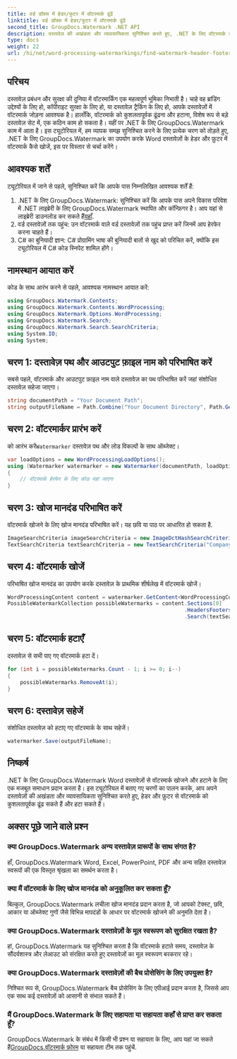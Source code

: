 ```yaml
---
title: वर्ड डॉक्स में हेडर/फुटर में वॉटरमार्क ढूंढें
linktitle: वर्ड डॉक्स में हेडर/फुटर में वॉटरमार्क ढूंढें
second_title: GroupDocs.Watermark .NET API
description: दस्तावेज़ की अखंडता और व्यावसायिकता सुनिश्चित करते हुए, .NET के लिए वॉटरमार्क का उपयोग करके Word दस्तावेज़ों से वॉटरमार्क को कुशलतापूर्वक ढूँढना और हटाना सीखें।
type: docs
weight: 22
url: /hi/net/word-processing-watermarkings/find-watermark-header-footer-word-docs/
---
```

## परिचय
दस्तावेज़ प्रबंधन और सुरक्षा की दुनिया में वॉटरमार्किंग एक महत्वपूर्ण भूमिका निभाती है। चाहे वह ब्रांडिंग उद्देश्यों के लिए हो, कॉपीराइट सुरक्षा के लिए हो, या दस्तावेज़ ट्रैकिंग के लिए हो, आपके दस्तावेज़ों में वॉटरमार्क जोड़ना आवश्यक है। हालाँकि, वॉटरमार्क को कुशलतापूर्वक ढूंढना और हटाना, विशेष रूप से बड़े दस्तावेज़ सेट में, एक कठिन काम हो सकता है। यहीं पर .NET के लिए GroupDocs.Watermark काम में आता है। इस ट्यूटोरियल में, हम व्यापक समझ सुनिश्चित करने के लिए प्रत्येक चरण को तोड़ते हुए, .NET के लिए GroupDocs.Watermark का उपयोग करके Word दस्तावेज़ों के हेडर और फ़ुटर में वॉटरमार्क कैसे खोजें, इस पर विस्तार से चर्चा करेंगे।
## आवश्यक शर्तें
ट्यूटोरियल में जाने से पहले, सुनिश्चित करें कि आपके पास निम्नलिखित आवश्यक शर्तें हैं:
1. .NET के लिए GroupDocs.Watermark: सुनिश्चित करें कि आपके पास अपने विकास परिवेश में .NET लाइब्रेरी के लिए GroupDocs.Watermark स्थापित और कॉन्फ़िगर है। आप यहां से लाइब्रेरी डाउनलोड कर सकते हैं[यहाँ](https://releases.groupdocs.com/Watermark/net/).
2. वर्ड दस्तावेज़ों तक पहुंच: उन वॉटरमार्क वाले वर्ड दस्तावेज़ों तक पहुंच प्राप्त करें जिनमें आप हेरफेर करना चाहते हैं।
3. C# का बुनियादी ज्ञान: C# प्रोग्रामिंग भाषा की बुनियादी बातों से खुद को परिचित करें, क्योंकि इस ट्यूटोरियल में C# कोड स्निपेट शामिल होंगे।
## नामस्थान आयात करें
कोड के साथ आरंभ करने से पहले, आवश्यक नामस्थान आयात करें:
```csharp
using GroupDocs.Watermark.Contents;
using GroupDocs.Watermark.Contents.WordProcessing;
using GroupDocs.Watermark.Options.WordProcessing;
using GroupDocs.Watermark.Search;
using GroupDocs.Watermark.Search.SearchCriteria;
using System.IO;
using System;
```
## चरण 1: दस्तावेज़ पथ और आउटपुट फ़ाइल नाम को परिभाषित करें
सबसे पहले, वॉटरमार्क और आउटपुट फ़ाइल नाम वाले दस्तावेज़ का पथ परिभाषित करें जहां संशोधित दस्तावेज़ सहेजा जाएगा।
```csharp
string documentPath = "Your Document Path";
string outputFileName = Path.Combine("Your Document Directory", Path.GetFileName(documentPath));
```
## चरण 2: वॉटरमार्कर प्रारंभ करें
 को आरंभ करें`Watermarker` दस्तावेज़ पथ और लोड विकल्पों के साथ ऑब्जेक्ट।
```csharp
var loadOptions = new WordProcessingLoadOptions();
using (Watermarker watermarker = new Watermarker(documentPath, loadOptions))
{
    // वॉटरमार्क हेरफेर के लिए कोड यहां जाएगा
}
```
## चरण 3: खोज मानदंड परिभाषित करें
वॉटरमार्क खोजने के लिए खोज मानदंड परिभाषित करें। यह छवि या पाठ पर आधारित हो सकता है.
```csharp
ImageSearchCriteria imageSearchCriteria = new ImageDctHashSearchCriteria(Constants.LogoPng);
TextSearchCriteria textSearchCriteria = new TextSearchCriteria("Company Name");
```
## चरण 4: वॉटरमार्क खोजें
परिभाषित खोज मानदंड का उपयोग करके दस्तावेज़ के प्राथमिक शीर्षलेख में वॉटरमार्क खोजें।
```csharp
WordProcessingContent content = watermarker.GetContent<WordProcessingContent>();
PossibleWatermarkCollection possibleWatermarks = content.Sections[0]
                                                        .HeadersFooters[OfficeHeaderFooterType.HeaderPrimary]
                                                        .Search(textSearchCriteria.Or(imageSearchCriteria));
```
## चरण 5: वॉटरमार्क हटाएँ
दस्तावेज़ से सभी पाए गए वॉटरमार्क हटा दें।
```csharp
for (int i = possibleWatermarks.Count - 1; i >= 0; i--)
{
    possibleWatermarks.RemoveAt(i);
}
```
## चरण 6: दस्तावेज़ सहेजें
संशोधित दस्तावेज़ को हटाए गए वॉटरमार्क के साथ सहेजें।
```csharp
watermarker.Save(outputFileName);
```

## निष्कर्ष
.NET के लिए GroupDocs.Watermark Word दस्तावेज़ों से वॉटरमार्क खोजने और हटाने के लिए एक मजबूत समाधान प्रदान करता है। इस ट्यूटोरियल में बताए गए चरणों का पालन करके, आप अपने दस्तावेज़ों की अखंडता और व्यावसायिकता सुनिश्चित करते हुए, हेडर और फ़ुटर से वॉटरमार्क को कुशलतापूर्वक ढूंढ सकते हैं और हटा सकते हैं।
## अक्सर पूछे जाने वाले प्रश्न
### क्या GroupDocs.Watermark अन्य दस्तावेज़ प्रारूपों के साथ संगत है?
हाँ, GroupDocs.Watermark Word, Excel, PowerPoint, PDF और अन्य सहित दस्तावेज़ स्वरूपों की एक विस्तृत श्रृंखला का समर्थन करता है।
### क्या मैं वॉटरमार्क के लिए खोज मानदंड को अनुकूलित कर सकता हूँ?
बिल्कुल, GroupDocs.Watermark लचीला खोज मानदंड प्रदान करता है, जो आपको टेक्स्ट, छवि, आकार या ऑब्जेक्ट गुणों जैसे विभिन्न मापदंडों के आधार पर वॉटरमार्क खोजने की अनुमति देता है।
### क्या GroupDocs.Watermark दस्तावेज़ों के मूल स्वरूपण को सुरक्षित रखता है?
हां, GroupDocs.Watermark यह सुनिश्चित करता है कि वॉटरमार्क हटाते समय, दस्तावेज़ के सौंदर्यशास्त्र और लेआउट को संरक्षित करते हुए दस्तावेज़ों का मूल स्वरूपण बरकरार रहे।
### क्या GroupDocs.Watermark दस्तावेज़ों की बैच प्रोसेसिंग के लिए उपयुक्त है?
निश्चित रूप से, GroupDocs.Watermark बैच प्रोसेसिंग के लिए एपीआई प्रदान करता है, जिससे आप एक साथ कई दस्तावेज़ों को आसानी से संभाल सकते हैं।
### मैं GroupDocs.Watermark के लिए सहायता या सहायता कहाँ से प्राप्त कर सकता हूँ?
 GroupDocs.Watermark के संबंध में किसी भी प्रश्न या सहायता के लिए, आप यहां जा सकते हैं[GroupDocs.वॉटरमार्क फ़ोरम](https://forum.groupdocs.com/c/watermark/19) या सहायता टीम तक पहुंचें.